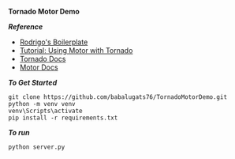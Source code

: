 **Tornado Motor Demo**

***Reference***
* [Rodrigo's Boilerplate](https://github.com/RodrigoDeRosa/tornado-server-boilerplate)
* [Tutorial: Using Motor with Tornado](https://motor.readthedocs.io/en/stable/tutorial-tornado.html)
* [Tornado Docs](https://www.tornadoweb.org/en/stable/index.html)
* [Motor Docs](https://motor.readthedocs.io/en/stable/)

***To Get Started***

```
git clone https://github.com/babalugats76/TornadoMotorDemo.git
python -m venv venv
venv\Scripts\activate
pip install -r requirements.txt
```

***To run***
```
python server.py
```
